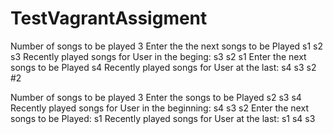 # TestVagrantAssigment
Number of songs to be played
3
Enter the the next songs to be Played
s1
s2
s3
Recently played songs for User in the beging:
s3
s2
s1
Enter the next songs to be Played
s4
Recently played songs for User at the last:
s4
s3
s2
#2

Number of songs to be played
3
Enter the songs to be Played
s2
s3
s4
Recently played songs for User in the beginning:
s4
s3
s2
Enter the next songs to be Played:
s1
Recently played songs for User at the last:
s1
s4
s3
